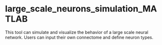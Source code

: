# large_scale_neurons_simulation_MATLAB
This tool can simulate and visualize the behavior of a large scale neural network. Users can input their own connectome and define neuron types.
